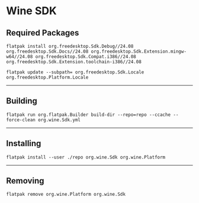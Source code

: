 # Wine SDK
## Required Packages
```console
flatpak install org.freedesktop.Sdk.Debug//24.08 org.freedesktop.Sdk.Docs//24.08 org.freedesktop.Sdk.Extension.mingw-w64//24.08 org.freedesktop.Sdk.Compat.i386//24.08 org.freedesktop.Sdk.Extension.toolchain-i386//24.08
```
```console
flatpak update --subpath= org.freedesktop.Sdk.Locale org.freedesktop.Platform.Locale
```
---
## Building
```console
flatpak run org.flatpak.Builder build-dir --repo=repo --ccache --force-clean org.wine.Sdk.yml
```
---
## Installing
```console
flatpak install --user ./repo org.wine.Sdk org.wine.Platform
```
---
## Removing
```console
flatpak remove org.wine.Platform org.wine.Sdk
```